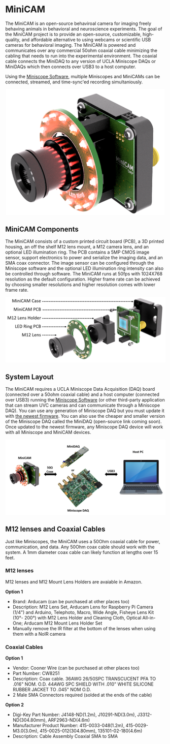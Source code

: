 # MiniCAM
The MiniCAM is an open-source behaviroal camera for imaging freely behaving animals in behavioral and neuroscience experiments. The goal of the MiniCAM project is to provide an open-source, customizable, high-quality, and affordable alternative to using webcams or scientific USB cameras for behavioral imaging. The MiniCAM is powered and communicates over any commercial 50ohm coaxial cable minimizing the cabling that needs to run into the experimental environment. The coaxial cable connects the MiniDAQ to any version of UCLA Miniscope DAQs or MiniDAQs which then connects over USB3 to a host computer.

Using the [Miniscope Software](https://github.com/Aharoni-Lab/Miniscope-DAQ-QT-Software), multiple Miniscopes and MiniCAMs can be connected, streamed, and time-sync'ed recording simultaniously.

<p align="center">
  <img width="500" src="https://github.com/Aharoni-Lab/MiniCAM/blob/master/img/MiniCAM_assembled.png">
</p>

## MiniCAM Components
The MiniCAM consists of a custom printed circuit board (PCB), a 3D printed housing, an off the shelf M12 lens mount, a M12 camera lens, and an optional LED illumination ring. The PCB contains a 5MP CMOS image sensor, support electronics to power and serialize the imaging data, and an SMA coax connector. The image sensor can be configured through the Miniscope software and the optional LED illumination ring intensity can also be controlled through software. The MiniCAM runs at 50fps with 1024X768 resolution as the default configuration. Higher frame rate can be achieved by choosing smaller resolutions and higher resolution comes with lower frame rate.

<p align="center">
  <img width="600" src="https://github.com/Aharoni-Lab/MiniCAM/blob/master/img/MiniCAM_exploded.PNG">
</p>

## System Layout
The MiniCAM requires a UCLA Miniscope Data Acquisition (DAQ) board (connected over a 50ohm coaxial cable) and a host computer (connected over USB3) running the [Miniscope Software](https://github.com/Aharoni-Lab/Miniscope-DAQ-QT-Software) (or other third-party application that can stream UVC cameras and can communicate through a Miniscope DAQ). You can use any generation of Miniscope DAQ but you must update it with [the newest firmware](https://github.com/Aharoni-Lab/Miniscope-DAQ-Cypress-firmware). You can also use the cheaper and smaller version of the Miniscope DAQ called the MiniDAQ (open-source link coming soon). Once updated to the newest firmware, any Miniscope DAQ device will work with all Miniscope and MiniCAM devices. 

<p align="center">
  <img width="600" src="https://github.com/Aharoni-Lab/MiniCAM/blob/master/img/MiniCAM_layout.PNG">
</p>

## M12 lenses and Coaxial Cables
Just like Miniscopes, the MiniCAM uses a 50Ohm coaxial cable for power, communication, and data. Any 50Ohm coax cable should work with the system. A 1mm diameter coax cable can likely function at lengths over 15 feet.

### M12 lenses
M12 lenses and M12 Mount Lens Holders are avaiable in Amazon.

**Option 1**
* Brand: Arducam (can be purchased at other places too)
* Description: M12 Lens Set, Arducam Lens for Raspberry Pi Camera (1/4") and Arduino, Telephoto, Macro, Wide Angle, Fisheye Lens Kit (10°- 200°) with M12 Lens Holder and Cleaning Cloth, Optical All-in-One; Arducam M12 Mount Lens Holder Set
* Manually remove the IR filter at the bottom of the lenses when using them with a NoIR camera
### Coaxial Cables

**Option 1**
* Vendor: Cooner Wire (can be purchased at other places too)
* Part Number: CW8251
* Description: Coax cable. 36AWG 26/50SPC TRANSCUCENT PFA TO .016" NOM. O.D. 44AWG SPC SHIELD WITH .010" WHITE SILICONE RUBBER JACKET TO .045" NOM O.D.
* 2 Male SMA Connectors required (solded at the ends of the cable)

**Option 2**
* Digi-Key Part Number: J4148-ND(1.2m), J10291-ND(3.0m), J3312-ND(304.80mm), ARF2963-ND(4.6m) 
* Manufacturer Product Number: 415-0033-048(1.2m), 415-0029-M3.0(3.0m), 415-0025-012(304.80mm), 135101-02-180(4.6m) 
* Description: Cable Assembly Coaxial SMA to SMA
